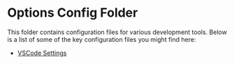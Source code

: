 # Options Config Folder

This folder contains configuration files for various development tools. Below is a list of some of the key configuration files you might find here:

- [VSCode Settings](./vscode/settings.json)